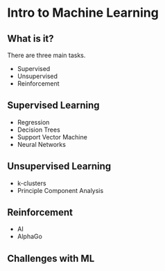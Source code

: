# Intro to Machine Learning

## What is it? 

There are three main tasks. 

- Supervised
- Unsupervised
- Reinforcement

## Supervised Learning

- Regression
- Decision Trees
- Support Vector Machine
- Neural Networks

## Unsupervised Learning

- k-clusters
- Principle Component Analysis

## Reinforcement

- AI
- AlphaGo

## Challenges with ML
